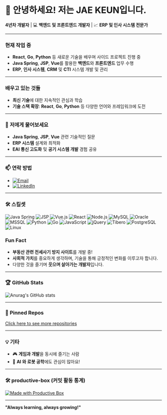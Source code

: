 # 👋 안녕하세요! 저는 JAE KEUN입니다.

**4년차 개발자** | 💻 **백엔드 및 프론트엔드 개발자** | 📈 **ERP 및 인사 시스템 전문가**

---

###  **현재 작업 중**
- **React**, **Go**, **Python** 등 새로운 기술을 배우며 사이드 프로젝트 진행 중
- **Java Spring**, **JSP**, **Vue**를 활용한 **백엔드**와 **프론트엔드** 업무 수행
- **ERP**, **인사 시스템**, **CRM** 및 **CTI** 시스템 개발 및 관리

---

###  **배우고 있는 것들**
- **최신 기술**에 대한 지속적인 관심과 학습
- **기술 스택 확장**: **React**, **Go**, **Python** 등 다양한 언어와 프레임워크에 도전

---

### 💬 **저에게 물어보세요**
- **Java Spring**, **JSP**, **Vue** 관련 기술적인 질문
- **ERP 시스템** 설계와 최적화
- **EAI 통신 고도화** 및 **공기 시스템 개발** 경험 공유

---

### 📫 **연락 방법**
- <a href="mailto:your-email@example.com" target="_blank"><img src="https://img.shields.io/badge/Email-your-email%40example.com-blue?style=flat-square&logo=gmail&logoColor=white" alt="Email"></a>
- <a href="https://www.linkedin.com/in/edohan" target="_blank"><img src="https://img.shields.io/badge/LinkedIn-Edohan-0077B5?style=flat-square&logo=LinkedIn&logoColor=white" alt="LinkedIn"></a>


---


### 🛠️ **스킬셋**
<div>
  <img src="https://img.shields.io/badge/Java%20Spring-6DB33F?style=flat&logo=Spring&logoColor=white" alt="Java Spring">
  <img src="https://img.shields.io/badge/JSP-3E5B99?style=flat&logo=Apache%20Tomcat&logoColor=white" alt="JSP">
  <img src="https://img.shields.io/badge/Vue.js-4FC08D?style=flat&logo=Vue.js&logoColor=white" alt="Vue.js">
  <img src="https://img.shields.io/badge/React-61DAFB?style=flat&logo=React&logoColor=white" alt="React">
  <img src="https://img.shields.io/badge/Node.js-339933?style=flat&logo=Node.js&logoColor=white" alt="Node.js">
  <img src="https://img.shields.io/badge/MySQL-4479A1?style=flat&logo=MySQL&logoColor=white" alt="MySQL">
  <img src="https://img.shields.io/badge/Oracle-F80000?style=flat&logo=Oracle&logoColor=white" alt="Oracle">
  <img src="https://img.shields.io/badge/MSSQL-CC2927?style=flat&logo=Microsoft%20SQL%20Server&logoColor=white" alt="MSSQL">
  <img src="https://img.shields.io/badge/Python-3776AB?style=flat&logo=Python&logoColor=white" alt="Python">
  <img src="https://img.shields.io/badge/Go-00ADD8?style=flat&logo=Go&logoColor=white" alt="Go">
  <img src="https://img.shields.io/badge/JavaScript-F7DF1E?style=flat&logo=JavaScript&logoColor=white" alt="JavaScript">
  <img src="https://img.shields.io/badge/jQuery-0769AD?style=flat&logo=jQuery&logoColor=white" alt="jQuery">
  <img src="https://img.shields.io/badge/Tibero-00A9E0?style=flat&logo=Tibero&logoColor=white" alt="Tibero">
  <img src="https://img.shields.io/badge/PostgreSQL-336791?style=flat&logo=PostgreSQL&logoColor=white" alt="PostgreSQL">
  <img src="https://img.shields.io/badge/Linux-FCC624?style=flat&logo=Linux&logoColor=black" alt="Linux">
</div>

###  **Fun Fact**
- **부동산 관련 전세사기 방지 사이트**를 개발 중!
- **사회적 가치**를 중요하게 생각하며, 기술을 통해 긍정적인 변화를 이루고자 합니다.
- 다양한 것을 즐기며 **웃으며 살아가는 개발자**입니다.

---

### 🏆 **GitHub Stats**
![Anurag's GitHub stats](https://github-readme-stats.vercel.app/api?username=edohan117&show_icons=true&theme=radical)

---

### 📌 **Pinned Repos**
[Click here to see more repositories](https://github.com/edohan117?tab=repositories)

---

### 💡 **기타**
- 🎮 **게임과 개발**을 동시에 즐기는 사람
- 🤖 **AI 와 로봇 공학**에도 관심이 많아요!

---

### 🛠️ **productive-box (커밋 활동 통계)**

[![Made with Productive Box](https://img.shields.io/badge/Productive_Box-Active-green?style=flat-square)](https://github.com/techinpark/productive-box)

---

**"Always learning, always growing!"**
